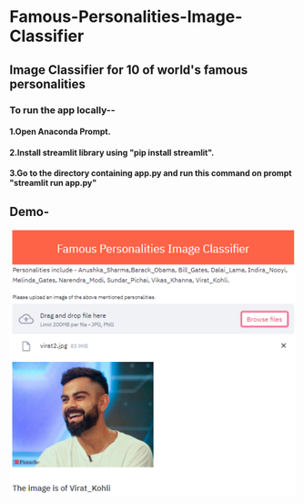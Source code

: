 # Famous-Personalities-Image-Classifier
## Image Classifier for 10 of world's famous personalities

### To run the app locally--
#### 1.Open Anaconda Prompt.
#### 2.Install streamlit library using "pip install streamlit".
#### 3.Go to the directory containing app.py and run this command on prompt "streamlit run app.py"

## Demo-
![](Demo/Demo.png)
